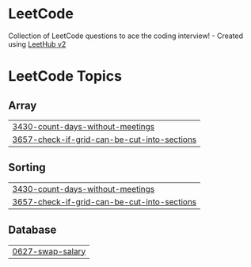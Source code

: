 # LeetCode
Collection of LeetCode questions to ace the coding interview! - Created using [LeetHub v2](https://github.com/arunbhardwaj/LeetHub-2.0)

<!---LeetCode Topics Start-->
# LeetCode Topics
## Array
|  |
| ------- |
| [3430-count-days-without-meetings](https://github.com/AxatSachani/LeetCode/tree/master/3430-count-days-without-meetings) |
| [3657-check-if-grid-can-be-cut-into-sections](https://github.com/AxatSachani/LeetCode/tree/master/3657-check-if-grid-can-be-cut-into-sections) |
## Sorting
|  |
| ------- |
| [3430-count-days-without-meetings](https://github.com/AxatSachani/LeetCode/tree/master/3430-count-days-without-meetings) |
| [3657-check-if-grid-can-be-cut-into-sections](https://github.com/AxatSachani/LeetCode/tree/master/3657-check-if-grid-can-be-cut-into-sections) |
## Database
|  |
| ------- |
| [0627-swap-salary](https://github.com/AxatSachani/LeetCode/tree/master/0627-swap-salary) |
<!---LeetCode Topics End-->